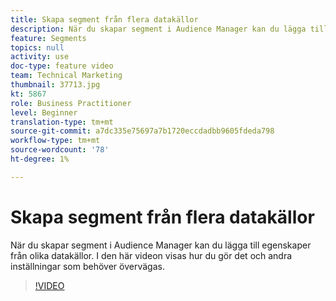 ```yaml
---
title: Skapa segment från flera datakällor
description: När du skapar segment i Audience Manager kan du lägga till egenskaper från olika datakällor. I den här videon visas hur du gör det och andra inställningar som behöver övervägas.
feature: Segments
topics: null
activity: use
doc-type: feature video
team: Technical Marketing
thumbnail: 37713.jpg
kt: 5867
role: Business Practitioner
level: Beginner
translation-type: tm+mt
source-git-commit: a7dc335e75697a7b1720eccdadbb9605fdeda798
workflow-type: tm+mt
source-wordcount: '78'
ht-degree: 1%

---
```



# Skapa segment från flera datakällor

När du skapar segment i Audience Manager kan du lägga till egenskaper från olika datakällor. I den här videon visas hur du gör det och andra inställningar som behöver övervägas.

>[!VIDEO](https://video.tv.adobe.com/v/37713/?quality=12&learn=on)
